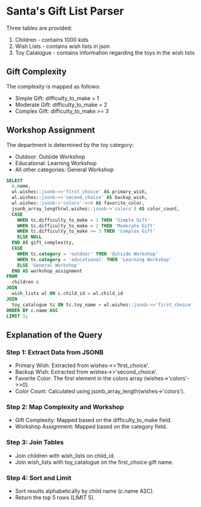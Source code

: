 # Santa's Gift List Parser


Three tables are provided:

1. Children - contains 1000 kids
2. Wish Lists - contains wish lists in json
3. Toy Catalogue - contains information regarding the toys in the wish lists

## Gift Complexity

The complexity is mapped as follows:

-  Simple Gift: difficulty_to_make = 1
-  Moderate Gift: difficulty_to_make = 2
-  Complex Gift: difficulty_to_make >= 3

## Workshop Assignment

The department is determined by the toy category:

- Outdoor: Outside Workshop
- Educational: Learning Workshop
- All other categories: General Workshop

```sql
SELECT
  c.name,
  wl.wishes::jsonb->>'first_choice' AS primary_wish,
  wl.wishes::jsonb->>'second_choice' AS backup_wish,
  wl.wishes::jsonb->'colors'->>0 AS favorite_color,
  jsonb_array_length(wl.wishes::jsonb->'colors') AS color_count,
  CASE
    WHEN tc.difficulty_to_make = 1 THEN 'Simple Gift'
    WHEN tc.difficulty_to_make = 2 THEN 'Moderate Gift'
    WHEN tc.difficulty_to_make >= 3 THEN 'Complex Gift'
    ELSE NULL
  END AS gift_complexity,
  CASE
    WHEN tc.category = 'outdoor' THEN 'Outside Workshop'
    WHEN tc.category = 'educational' THEN 'Learning Workshop'
    ELSE 'General Workshop'
  END AS workshop_assignment
FROM
  children c
JOIN
  wish_lists wl ON c.child_id = wl.child_id
JOIN
  toy_catalogue tc ON tc.toy_name = wl.wishes::jsonb->>'first_choice'
ORDER BY c.name ASC
LIMIT 5;
```

## Explanation of the Query

### Step 1: Extract Data from JSONB

- Primary Wish: Extracted from wishes->>'first_choice'.
- Backup Wish: Extracted from wishes->>'second_choice'.
- Favorite Color: The first element in the colors array (wishes->'colors'->>0).
- Color Count: Calculated using jsonb_array_length(wishes->'colors').

### Step 2: Map Complexity and Workshop

- Gift Complexity: Mapped based on the difficulty_to_make field.
- Workshop Assignment: Mapped based on the category field.

### Step 3: Join Tables

- Join children with wish_lists on child_id.
- Join wish_lists with toy_catalogue on the first_choice gift name.

### Step 4: Sort and Limit

- Sort results alphabetically by child name (c.name ASC).
- Return the top 5 rows (LIMIT 5).
